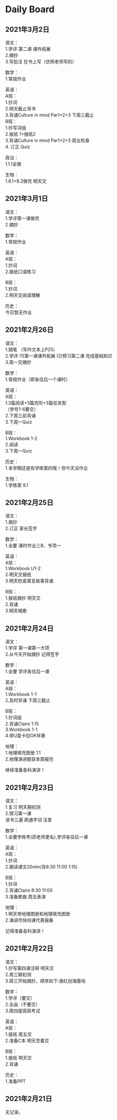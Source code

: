 ﻿# Daily Board
## 2021年3月2日     
语文：        
1.学评  第二课 课外拓展     
2.摘抄     
3.写批注 在书上写（仿照老师写的）       

数学：     
1.常规作业       

英语：     
A班：   
1.抄词  
2.明天截止背书  
3.背诵Culture in mind  Par1+2+3  下周三截止       
B班：     
1.抄写词组      
2.报纸 1+报纸2       
3.背诵Culture in mind  Par1+2+3  周五检查      
4. 订正   Quiz      

政治：     
1.1.1全做      

生物：     
1.8.1+8.2做完 明天交      
 
## 2021年3月1日  
语文：   
1.学评第一课做完      
2.摘抄       
      
数学：  
1.常规作业    

英语：          
A班：    
1.抄词  
2.报纸口语练习  

B班：    
1.抄词  
2.明天交阅读理解  
    
历史：    
今日暂无作业        
 
## 2021年2月26日
语文：  
1.随笔 （写作文本上P25）  
2.学评 (1)第一课课外拓展 (2)预习第二课 完成基础知识  
3.周一交摘抄  

数学：  
1.常规作业（即各往后一个课时）  

英语：  
A班：  
1.3篇阅读+3篇完形+3篇任务型  
（学号1-6要交）  
2.下周三前背诵  
3.下周一Quiz  

B班：  
1.Workbook 1-2  
2.阅读  
3.下周一Quiz  

历史：  
1.本学期还是有学练案的哦！但今天没作业  

生物：  
1.学练案 8.1  

## 2021年2月25日  
语文：  
1.摘抄  
2.订正 家长签字  

数学：  
1.全要 课时作业三B、专项一  

英语：  
A班：  
1.Workbook U1-2  
2.明天交报纸  
3.明天检查寓言故事背诵  
  
B班：  
1.报纸摘抄 明天交  
2.背诵  
3.明天唱歌  

## 2021年2月24日
语文：  
1.学评 第一课第一大项  
2.从今天开始摘抄 记得签字  

数学：  
1.全要 学评各往后一课  

英语：  
A班：  
1.Workbook 1-1  
2.及时背诵 下周三截止  

B班：  
1.抄词组  
2.背诵Claire 1:15  
3.Workbook 1-1  
4.带U盘卡拉OK伴奏  

地理：  
1.地理填充图册 1.1  
2.地理演讲题目本周报完  

继续准备各科演讲！

## 2021年2月23日
语文：  
1.复习 明天期初测  
2.预习第一课  
读书三遍 疏通字词 注音  

数学：  
1.全要学练考(茆老师更名),学评各往后一课  

英语：  
A班：  
1.抄词  
2.跟读课文20min(背8:30 11:00 1:15)  

B班：  
1.抄词  
2.背诵Claire 8:30 11:00  
3.准备歌曲 周五表演  

地理：  
1.明天带地理图册和地理填充图册  
2.演讲尽快向课代表报备

记得准备各科演讲！

## 2021年2月22日
语文：  
1.抄写第四课注释 明天交  
2.周三期初测  
3.周三开始摘抄，顺序如下:骆红创海基哈  

数学：  
1.学评（要交）  
2.全品（不要交）  
3.周四提高班考试  

英语：  
A班：  
1.报纸 周五交  
2.准备C本 明天空着交  

B班：  
1.报纸 明天交  
2.背诵  

历史：  
1.准备PPT  

## 2021年2月21日
无记录。

